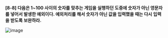 **[8-8] 다음은 1~100 사이의 숫자를 맞추는 게임을 실행하던 도중에 숫자가 아닌 영문자를 넣어서 발생한 예외이다. 예외처리를 해서 숫자가 아닌 값을 입력했을 때는 다시 입력을 받도록 보완하라.**

![image](https://github.com/tichall/JavaExamples/assets/152502639/6e89e5ba-0ab1-4311-af9d-fe758bd78eea)
